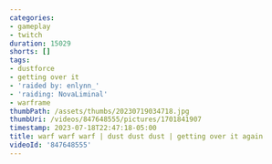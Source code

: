 ```yaml
---
categories:
- gameplay
- twitch
duration: 15029
shorts: []
tags:
- dustforce
- getting over it
- 'raided by: enlynn_'
- 'raiding: NovaLiminal'
- warframe
thumbPath: /assets/thumbs/20230719034718.jpg
thumbUri: /videos/847648555/pictures/1701841907
timestamp: 2023-07-18T22:47:18-05:00
title: warf warf warf | dust dust dust | getting over it again
videoId: '847648555'
---
```


